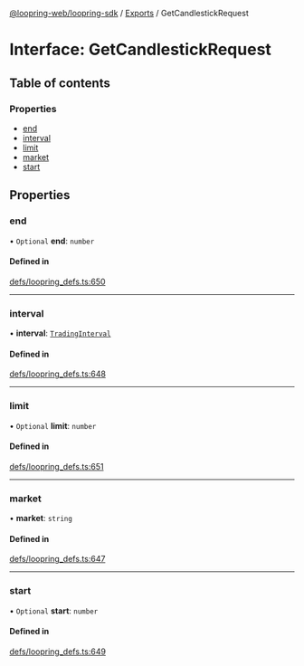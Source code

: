 [@loopring-web/loopring-sdk](../README.md) / [Exports](../modules.md) / GetCandlestickRequest

# Interface: GetCandlestickRequest

## Table of contents

### Properties

- [end](GetCandlestickRequest.md#end)
- [interval](GetCandlestickRequest.md#interval)
- [limit](GetCandlestickRequest.md#limit)
- [market](GetCandlestickRequest.md#market)
- [start](GetCandlestickRequest.md#start)

## Properties

### end

• `Optional` **end**: `number`

#### Defined in

[defs/loopring_defs.ts:650](https://github.com/Loopring/loopring_sdk/blob/1d20f38/src/defs/loopring_defs.ts#L650)

___

### interval

• **interval**: [`TradingInterval`](../enums/TradingInterval.md)

#### Defined in

[defs/loopring_defs.ts:648](https://github.com/Loopring/loopring_sdk/blob/1d20f38/src/defs/loopring_defs.ts#L648)

___

### limit

• `Optional` **limit**: `number`

#### Defined in

[defs/loopring_defs.ts:651](https://github.com/Loopring/loopring_sdk/blob/1d20f38/src/defs/loopring_defs.ts#L651)

___

### market

• **market**: `string`

#### Defined in

[defs/loopring_defs.ts:647](https://github.com/Loopring/loopring_sdk/blob/1d20f38/src/defs/loopring_defs.ts#L647)

___

### start

• `Optional` **start**: `number`

#### Defined in

[defs/loopring_defs.ts:649](https://github.com/Loopring/loopring_sdk/blob/1d20f38/src/defs/loopring_defs.ts#L649)
